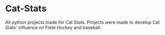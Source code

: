 # Cat-Stats
All python projects made for Cat Stats.
Projects were made to develop Cat Stats' influence on Field Hockey and baseball. 
